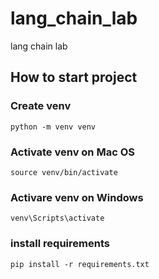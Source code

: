 # lang_chain_lab
lang chain lab

## How to start project

### Create venv
`python -m venv venv`

### Activate venv on Mac OS
`source venv/bin/activate`

### Activare venv on Windows
`venv\Scripts\activate`

### install requirements
`pip install -r requirements.txt`
